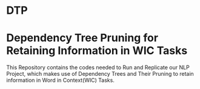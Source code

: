 # DTP
Dependency Tree Pruning for Retaining Information in WIC Tasks
================================================================
This Repository contains the codes needed to Run and Replicate our NLP Project, which makes use of Dependency Trees and Their Pruning to retain information in Word in Context(WIC) Tasks. 
